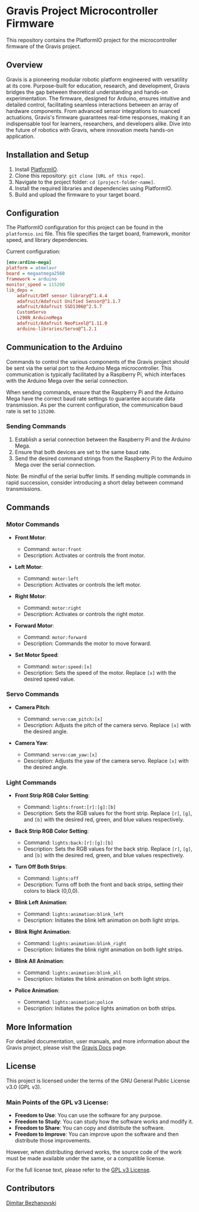 # Gravis Project Microcontroller Firmware

This repository contains the PlatformIO project for the microcontroller firmware of the Gravis project.

## Overview

Gravis is a pioneering modular robotic platform engineered with versatility at its core. Purpose-built for education, research, and development, Gravis bridges the gap between theoretical understanding and hands-on experimentation. The firmware, designed for Arduino, ensures intuitive and detailed control, facilitating seamless interactions between an array of hardware components. From advanced sensor integrations to nuanced actuations, Gravis's firmware guarantees real-time responses, making it an indispensable tool for learners, researchers, and developers alike. Dive into the future of robotics with Gravis, where innovation meets hands-on application.

## Installation and Setup

1. Install [PlatformIO](https://platformio.org/).
2. Clone this repository: `git clone [URL of this repo]`.
3. Navigate to the project folder: `cd [project-folder-name]`.
4. Install the required libraries and dependencies using PlatformIO.
5. Build and upload the firmware to your target board.

## Configuration

The PlatformIO configuration for this project can be found in the `platformio.ini` file. This file specifies the target board, framework, monitor speed, and library dependencies.

Current configuration:

```ini
[env:ardino-mega]
platform = atmelavr
board = megaatmega2560
framework = arduino
monitor_speed = 115200
lib_deps = 
	adafruit/DHT sensor library@^1.4.4
	adafruit/Adafruit Unified Sensor@^1.1.7
	adafruit/Adafruit SSD1306@^2.5.7
	CustomServo
	L298N_ArduinoMega
	adafruit/Adafruit NeoPixel@^1.11.0
	arduino-libraries/Servo@^1.2.1
```

## Communication to the Arduino

Commands to control the various components of the Gravis project should be sent via the serial port to the Arduino Mega microcontroller. This communication is typically facilitated by a Raspberry Pi, which interfaces with the Arduino Mega over the serial connection.

When sending commands, ensure that the Raspberry Pi and the Arduino Mega have the correct baud rate settings to guarantee accurate data transmission. As per the current configuration, the communication baud rate is set to `115200`.

### Sending Commands

1. Establish a serial connection between the Raspberry Pi and the Arduino Mega.
2. Ensure that both devices are set to the same baud rate.
3. Send the desired command strings from the Raspberry Pi to the Arduino Mega over the serial connection.

Note: Be mindful of the serial buffer limits. If sending multiple commands in rapid succession, consider introducing a short delay between command transmissions.

## Commands

### Motor Commands

- **Front Motor**:
  - Command: `motor:front`
  - Description: Activates or controls the front motor.

- **Left Motor**:
  - Command: `motor:left`
  - Description: Activates or controls the left motor.

- **Right Motor**:
  - Command: `motor:right`
  - Description: Activates or controls the right motor.

- **Forward Motor**:
  - Command: `motor:forward`
  - Description: Commands the motor to move forward.

- **Set Motor Speed**:
  - Command: `motor:speed:[x]`
  - Description: Sets the speed of the motor. Replace `[x]` with the desired speed value.

### Servo Commands

- **Camera Pitch**:
  - Command: `servo:cam_pitch:[x]`
  - Description: Adjusts the pitch of the camera servo. Replace `[x]` with the desired angle.

- **Camera Yaw**:
  - Command: `servo:cam_yaw:[x]`
  - Description: Adjusts the yaw of the camera servo. Replace `[x]` with the desired angle.

### Light Commands

- **Front Strip RGB Color Setting**:
  - Command: `lights:front:[r]:[g]:[b]`
  - Description: Sets the RGB values for the front strip. Replace `[r]`, `[g]`, and `[b]` with the desired red, green, and blue values respectively.

- **Back Strip RGB Color Setting**:
  - Command: `lights:back:[r]:[g]:[b]`
  - Description: Sets the RGB values for the back strip. Replace `[r]`, `[g]`, and `[b]` with the desired red, green, and blue values respectively.

- **Turn Off Both Strips**:
  - Command: `lights:off`
  - Description: Turns off both the front and back strips, setting their colors to black (0,0,0).

- **Blink Left Animation**:
  - Command: `lights:animation:blink_left`
  - Description: Initiates the blink left animation on both light strips.

- **Blink Right Animation**:
  - Command: `lights:animation:blink_right`
  - Description: Initiates the blink right animation on both light strips.

- **Blink All Animation**:
  - Command: `lights:animation:blink_all`
  - Description: Initiates the blink animation on both light strips.

- **Police Animation**:
  - Command: `lights:animation:police`
  - Description: Initiates the police lights animation on both strips.

## More Information

For detailed documentation, user manuals, and more information about the Gravis project, please visit the [Gravis Docs](https://dimitarbez.github.io/GravisDocs) page.

## License

This project is licensed under the terms of the GNU General Public License v3.0 (GPL v3).

### Main Points of the GPL v3 License:

- **Freedom to Use**: You can use the software for any purpose.
- **Freedom to Study**: You can study how the software works and modify it.
- **Freedom to Share**: You can copy and distribute the software.
- **Freedom to Improve**: You can improve upon the software and then distribute those improvements.

However, when distributing derived works, the source code of the work must be made available under the same, or a compatible license.

For the full license text, please refer to the [GPL v3 License](https://www.gnu.org/licenses/gpl-3.0.en.html).

## Contributors

[Dimitar Bezhanovski](https://www.linkedin.com/in/dimitar-bezhanovski/)
